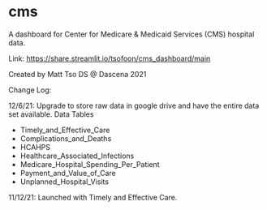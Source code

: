 # cms

A dashboard for Center for Medicare & Medicaid Services (CMS) hospital data.

Link:
https://share.streamlit.io/tsofoon/cms_dashboard/main

Created by Matt Tso DS @ Dascena 2021

Change Log:

12/6/21: Upgrade to store raw data in google drive and have the entire data set available.
Data Tables
- Timely_and_Effective_Care 
- Complications_and_Deaths
- HCAHPS
- Healthcare_Associated_Infections
- Medicare_Hospital_Spending_Per_Patient
- Payment_and_Value_of_Care
- Unplanned_Hospital_Visits


11/12/21: Launched with Timely and Effective Care. 
